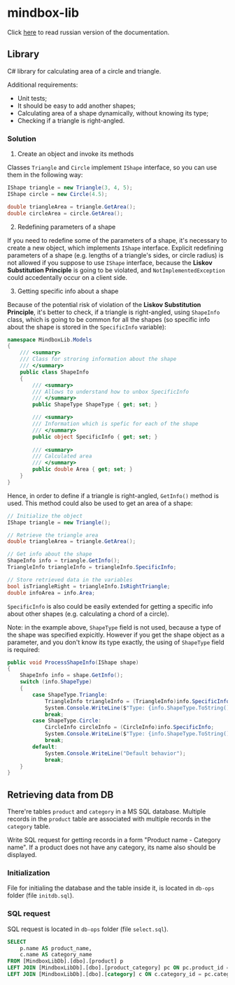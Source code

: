 # mindbox-lib 

Click [here](README-RUS.md) to read russian version of the documentation. 

## Library 

C# library for calculating area of a circle and triangle. 

Additional requirements: 

- Unit tests; 
- It should be easy to add another shapes; 
- Calculating area of a shape dynamically, without knowing its type; 
- Checking if a triangle is right-angled. 

### Solution 

1. Create an object and invoke its methods

Classes `Triangle` and `Circle` implement `IShape` interface, so you can use them in the following way: 

```C#
IShape triangle = new Triangle(3, 4, 5); 
IShape circle = new Circle(4.5); 

double triangleArea = triangle.GetArea(); 
double circleArea = circle.GetArea(); 
```

2. Redefining parameters of a shape 

If you need to redefine some of the parameters of a shape, it's necessary to create a new object, which implements `IShape` interface. 
Explicit redefining parameters of a shape (e.g. lengths of a triangle's sides, or circle radius) is not allowed if you suppose to use `IShape` interface, because the **Liskov Substitution Principle** is going to be violated, and `NotImplementedException` could accedentally occur on a client side. 

3. Getting specific info about a shape 

Because of the potential risk of violation of the **Liskov Substitution Principle**, it's better to check, if a triangle is right-angled, using `ShapeInfo` class, which is going to be common for all the shapes (so specific info about the shape is stored in the `SpecificInfo` variable):

```C#
namespace MindboxLib.Models
{
    /// <summary>
    /// Class for stroring information about the shape 
    /// </summary>
    public class ShapeInfo
    {
        /// <summary>
        /// Allows to understand how to unbox SpecificInfo
        /// </summary>
        public ShapeType ShapeType { get; set; }

        /// <summary>
        /// Information which is spefic for each of the shape 
        /// </summary>
        public object SpecificInfo { get; set; }
        
        /// <summary>
        /// Calculated area 
        /// </summary>
        public double Area { get; set; }
    }
}
```

Hence, in order to define if a triangle is right-angled, `GetInfo()` method is used. 
This method could also be used to get an area of a shape: 

```C#
// Initialize the object 
IShape triangle = new Triangle(); 

// Retrieve the triangle area
double triangleArea = triangle.GetArea();

// Get info about the shape 
ShapeInfo info = triangle.GetInfo(); 
TriangleInfo triangleInfo = triangleInfo.SpecificInfo; 

// Store retrieved data in the variables
bool isTriangleRight = triangleInfo.IsRightTriangle; 
double infoArea = info.Area; 
```

`SpecificInfo` is also could be easily extended for getting a specific info about other shapes (e.g. calculating a chord of a circle). 

Note: in the example above, `ShapeType` field is not used, because a type of the shape was specified expicitly. 
However if you get the shape object as a parameter, and you don't know its type exactly, the using of `ShapeType` field is required:

```C#
public void ProcessShapeInfo(IShape shape)
{
    ShapeInfo info = shape.GetInfo();
    switch (info.ShapeType)
    {
        case ShapeType.Triangle: 
            TriangleInfo triangleInfo = (TriangleInfo)info.SpecificInfo; 
            System.Console.WriteLine($"Type: {info.ShapeType.ToString()}, A: {triangleInfo.A}, B: {triangleInfo.B}, C: {triangleInfo.C}"); 
            break; 
        case ShapeType.Circle: 
            CircleInfo circleInfo = (CircleInfo)info.SpecificInfo; 
            System.Console.WriteLine($"Type: {info.ShapeType.ToString()}, Radius: {circleInfo.Radius}"); 
            break; 
        default: 
            System.Console.WriteLine("Default behavior"); 
            break; 
    }
}
```

## Retrieving data from DB 

There're tables `product` and `category` in a MS SQL database. 
Multiple records in the `product` table are associated with multiple records in the `category` table. 

Write SQL request for getting records in a form "Product name - Category name". 
If a product does not have any category, its name also should be displayed. 

### Initialization 

File for initialing the database and the table inside it, is located in `db-ops` folder (file `initdb.sql`). 

### SQL request 

SQL request is located in `db-ops` folder (file `select.sql`). 

```SQL
SELECT 
    p.name AS product_name, 
    c.name AS category_name
FROM [MindboxLibDb].[dbo].[product] p 
LEFT JOIN [MindboxLibDb].[dbo].[product_category] pc ON pc.product_id = p.product_id 
LEFT JOIN [MindboxLibDb].[dbo].[category] c ON c.category_id = pc.category_id
```

